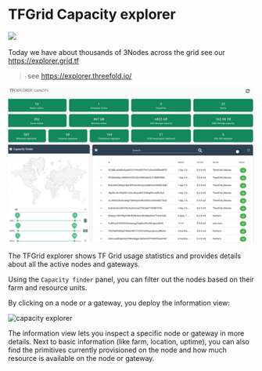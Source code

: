 # TFGrid Capacity explorer

![](img/tf_grid.jpg)

Today we have about thousands of 3Nodes across the grid see our https://explorer.grid.tf

> see https://explorer.threefold.io/

![capacity explorer](img/capacity_explorer.jpg)

The TFGrid explorer shows TF Grid usage statistics and provides details about all the active nodes and gateways.

Using the `Capacity finder` panel, you can filter out the nodes based on their farm and resource units.

By clicking on a node or a gateway, you deploy the information view:

![capacity explorer](img/capacity_explorer_node_detail.jpg)

The information view lets you inspect a specific node or gateway in more details. Next to basic information (like farm, location, uptime), you can also find the primitives currently provisioned on the node and how much resource is available on the node or gateway.
